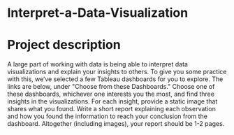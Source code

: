 # Interpret-a-Data-Visualization


# Project description
A large part of working with data is being able to interpret data visualizations and explain your insights to others. To give you some practice with this, we’ve selected a few Tableau dashboards for you to explore. The links are below, under "Choose from these Dashboards." Choose one of these dashboards, whichever one interests you the most, and find three insights in the visualizations. For each insight, provide a static image that shares what you found. Write a short report explaining each observation and how you found the information to reach your conclusion from the dashboard. Altogether (including images), your report should be 1-2 pages.
